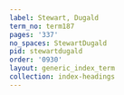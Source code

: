```yaml
---
label: Stewart, Dugald
term_no: term187
pages: '337'
no_spaces: StewartDugald
pid: stewartdugald
order: '0930'
layout: generic_index_term
collection: index-headings
---
```

